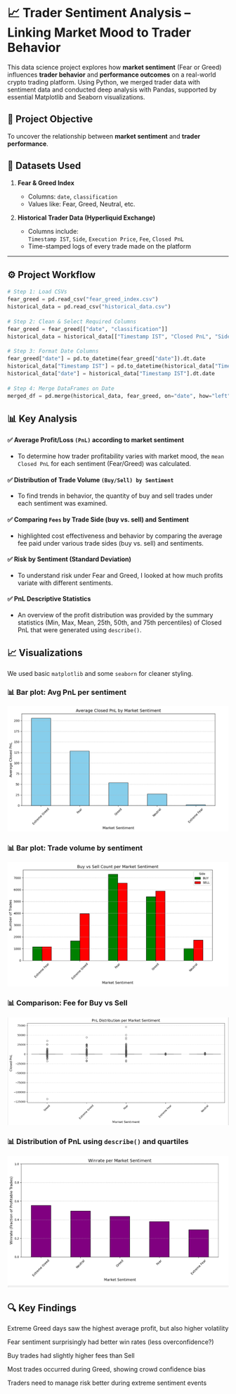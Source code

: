 # 📈 Trader Sentiment Analysis – Linking Market Mood to Trader Behavior

This data science project explores how **market sentiment** (Fear or Greed) influences **trader behavior** and **performance outcomes** on a real-world crypto trading platform. Using Python, we merged trader data with sentiment data and conducted deep analysis with Pandas, supported by essential Matplotlib and Seaborn visualizations.




## 🎯 Project Objective

To uncover the relationship between **market sentiment** and **trader performance**.




## 📁 Datasets Used

1. **Fear & Greed Index**  
   - Columns: `date`, `classification`  
   - Values like: Fear, Greed, Neutral, etc.

2. **Historical Trader Data (Hyperliquid Exchange)**  
   - Columns include:  
     `Timestamp IST`, `Side`, `Execution Price`, `Fee`, `Closed PnL`  
   - Time-stamped logs of every trade made on the platform

---

## ⚙️ Project Workflow

```python
# Step 1: Load CSVs
fear_greed = pd.read_csv("fear_greed_index.csv")
historical_data = pd.read_csv("historical_data.csv")

# Step 2: Clean & Select Required Columns
fear_greed = fear_greed[["date", "classification"]]
historical_data = historical_data[["Timestamp IST", "Closed PnL", "Side", "Execution Price", "Fee"]]

# Step 3: Format Date Columns
fear_greed["date"] = pd.to_datetime(fear_greed["date"]).dt.date
historical_data["Timestamp IST"] = pd.to_datetime(historical_data["Timestamp IST"], errors="coerce")
historical_data["date"] = historical_data["Timestamp IST"].dt.date

# Step 4: Merge DataFrames on Date
merged_df = pd.merge(historical_data, fear_greed, on="date", how="left")

```
## 📊 Key Analysis

#### ✅ Average Profit/Loss `(PnL)` according to market sentiment
    
- To determine how trader profitability varies with market mood, the `mean Closed PnL` for each sentiment (Fear/Greed) was calculated.

#### ✅ Distribution of Trade Volume `(Buy/Sell) by Sentiment`
    
- To find trends in behavior, the quantity of buy and sell trades under each sentiment was examined.

#### ✅ Comparing `Fees` by Trade Side (buy vs. sell) and Sentiment

- highlighted cost effectiveness and behavior by comparing the average fee paid under various trade sides (buy vs. sell) and sentiments.

#### ✅ Risk by Sentiment (Standard Deviation) 
    
- To understand risk under Fear and Greed, I looked at how much profits variate with different sentiments.

#### ✅ PnL Descriptive Statistics

- An overview of the profit distribution was provided by the summary statistics (Min, Max, Mean, 25th, 50th, and 75th percentiles) of Closed PnL that were generated using `describe()`.





## 📈 Visualizations

We used basic `matplotlib` and some `seaborn` for cleaner styling.

### 📊 Bar plot: Avg PnL per sentiment
![Average PnL](images/avg_pnl_per_sentiment.png)

### 📊 Bar plot: Trade volume by sentiment
![Trade Volume](images/trade_volume_by_sentiment.png)

### 📊 Comparison: Fee for Buy vs Sell
![PnL Distribution](images/PnL_Distribution_per_Market_Sentiment.png)

### 📊 Distribution of PnL using `describe()` and quartiles
![PnL Distribution](images/Winrate_per_Market_Sentiment.png)


## 🔍 Key Findings
Extreme Greed days saw the highest average profit, but also higher volatility

Fear sentiment surprisingly had better win rates (less overconfidence?)

Buy trades had slightly higher fees than Sell

Most trades occurred during Greed, showing crowd confidence bias

Traders need to manage risk better during extreme sentiment events
